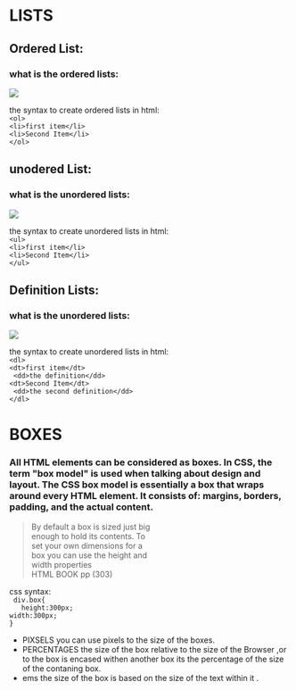 # LISTS 
## Ordered List:
### what is the ordered lists:

![](https://th.bing.com/th/id/R56dfcbf23cc678f0037ec6f8a81de4f4?rik=1cc%2bOnDR%2fC6OQw&pid=ImgRaw)

the syntax to create ordered lists in html: <br>
``` <ol> ```<br>
``` <li>first item</li> ```<br>
``` <li>Second Item</li> ```<br>
``` </ol> ```<br>


## unodered List:

### what is the unordered lists:

![](https://th.bing.com/th/id/Rc83b852016a5b7554fdb5f80e779f02a?rik=iJwa%2fVa9uLY0Xg&riu=http%3a%2f%2fwww.corelangs.com%2fhtml%2ftags%2fimg%2funordered-list.png&ehk=lETZ5AwSLfXLyRLec5FtaX2hY1Nq5y9IjtjOAmO6MG4%3d&risl=&pid=ImgRaw)

the syntax to create unordered lists in html: <br>
``` <ul> ```<br>
``` <li>first item</li> ```<br>
``` <li>Second Item</li> ```<br>
``` </ul> ```<br>

## Definition Lists:

### what is the unordered lists:

![](https://2.bp.blogspot.com/-Yos51mUOFY0/UEhrzI4PczI/AAAAAAAAAt4/cfU6Yc1e-Ss/s1600/definition_lists.jpg)

the syntax to create unordered lists in html: <br>
``` <dl> ```<br>
``` <dt>first item</dt> ```<br>
``` <dd>the definition</dd>```<br>
``` <dt>Second Item</dt> ```<br>
``` <dd>the second definition</dd>```<br>
``` </dl> ```<br>
# BOXES
### All HTML elements can be considered as boxes. In CSS, the term "box model" is used when talking about design and layout. The CSS box model is essentially a box that wraps around every HTML element. It consists of: margins, borders, padding, and the actual content.

>By default a box is sized just big <br>
>enough to hold its contents. To <br>
>set your own dimensions for a <br>
>box you can use the height and <br>
>width properties<br>
>HTML BOOK pp (303)

 css syntax:<br>
  ``` div.box{```<br>
```   height:300px;```<br>
    ```width:300px;```<br>
  ```}```<br>
- PIXSELS you can use pixels to the size of the boxes.
- PERCENTAGES the size of the box relative to the size of the Browser ,or to the box is encased withen another box its the percentage of the size of the contaning box.
- ems the size of the box is based on the size of the text within it .